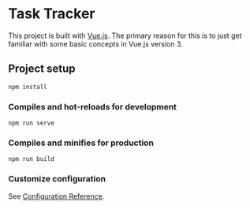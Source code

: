 # Task Tracker

This project is built with [Vue.js](https://v3.vuejs.org/). The primary reason for this is to just get familiar with some basic concepts in Vue.js version 3.

## Project setup

```
npm install
```

### Compiles and hot-reloads for development

```
npm run serve
```

### Compiles and minifies for production

```
npm run build
```

### Customize configuration

See [Configuration Reference](https://cli.vuejs.org/config/).
